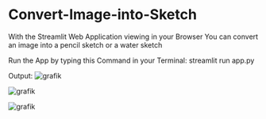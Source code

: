 # Convert-Image-into-Sketch
With the Streamlit Web Application viewing in your Browser
You can convert an image into a pencil sketch or a water sketch

Run the App by typing this Command in your Terminal: streamlit run app.py

Output:
![grafik](https://github.com/maalja/Convert-Image-into-Sketch/assets/153437966/52b3d2eb-ab4d-473e-a10b-a668c5ac1a87)

![grafik](https://github.com/maalja/Convert-Image-into-Sketch/assets/153437966/f4df3fea-b6e5-4e5a-a925-32afc6f4d64e)

![grafik](https://github.com/maalja/Convert-Image-into-Sketch/assets/153437966/f18414fa-c196-42db-84e0-d1a6ad6902d9)
